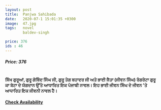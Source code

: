 ```yaml
---
layout: post
title:  Panjwa Sahibada
date:   2020-07-1 15:01:35 +0300
image:  47.jpg
tags:   novel
        baldev-singh

price: 376
ids : 46
---
```



<h5>Price: 376</h5><br>
<strong>
ਸਿੱਖ ਗੁਰੂਆਂ, ਗੁਰੂ ਗੋਬਿੰਦ ਸਿੰਘ ਜੀ, ਗੁਰੂ ਤੇਗ ਬਹਾਦਰ ਜੀ ਅਤੇ ਭਾਈ ਜੈਤਾ (ਜੀਵਨ ਸਿੰਘ) ਰੰਗਰੇਟਾ ਗੁਰੂ ਕਾ ਬੇਟਾ ਦੇ ਯੋਗਦਾਨ ਉੱਤੇ ਆਧਾਰਿਤ ਇਕ ਪੰਜਾਬੀ ਨਾਵਲ। ਇਹ ਭਾਈ ਜੀਵਨ ਸਿੰਘ ਦੇ ਜੀਵਨ 'ਤੇ ਆਧਾਰਿਤ ਇਕ ਜੀਵਨੀ ਨਾਵਲ ਹੈ।
</strong>
<h4><a class="add-cart cart1" href="{{ site.baseurl }}/books#46"><b>Check Availability</b></a></h4>






<body>
 <script src="{{ site.baseurl }}/js/main.js"></script>
 </body>